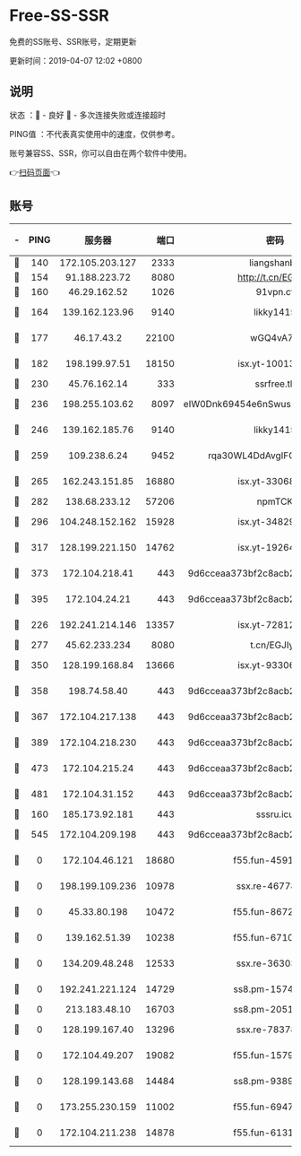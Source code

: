 # Free-SS-SSR

免费的SS账号、SSR账号，定期更新

更新时间：2019-04-07 12:02 +0800

## 说明

状态     ：🙂 - 良好 🙁 - 多次连接失败或连接超时

PING值   ：不代表真实使用中的速度，仅供参考。

账号兼容SS、SSR，你可以自由在两个软件中使用。

👉[扫码页面](https://liesauer.github.io/Free-SS-SSR/)👈

## 账号

|-|PING|服务器|端口|密码|加密方式|区域|
|:----:|:----:|:-----:|-----:|:----:|:----:|:----:|
|🙂|140|172.105.203.127|2333|liangshanbo|chacha20|JP|
|🙂|154|91.188.223.72|8080|http://t.cn/EGJIyrl|rc4-md5|RU|
|🙂|160|46.29.162.52|1026|91vpn.cf|rc4-md5|RU|
|🙂|164|139.162.123.96|9140|likky1415|aes-256-cfb|JP|
|🙂|177|46.17.43.2|22100|wGQ4vA7D|aes-256-gcm|RU|
|🙂|182|198.199.97.51|18150|isx.yt-10013896|aes-256-cfb|US|
|🙂|230|45.76.162.14|333|ssrfree.tk|rc4|SG|
|🙂|236|198.255.103.62|8097|eIW0Dnk69454e6nSwuspv9DmS201tQ0D|aes-256-cfb|US|
|🙂|246|139.162.185.76|9140|likky1415|aes-256-cfb|DE|
|🙂|259|109.238.6.24|9452|rqa30WL4DdAvgIFG6Fs3znzTa|aes-256-cfb|FR|
|🙂|265|162.243.151.85|16880|isx.yt-33068394|aes-256-cfb|US|
|🙂|282|138.68.233.12|57206|npmTCK|rc4-md5|US|
|🙂|296|104.248.152.162|15928|isx.yt-34829163|aes-256-cfb|SG|
|🙂|317|128.199.221.150|14762|isx.yt-19264060|aes-256-cfb|SG|
|🙂|373|172.104.218.41|443|9d6cceaa373bf2c8acb22e60b6a58be6|aes-256-cfb|US|
|🙂|395|172.104.24.21|443|9d6cceaa373bf2c8acb22e60b6a58be6|aes-256-cfb|US|
|🙂|226|192.241.214.146|13357|isx.yt-72812401|aes-256-cfb|US|
|🙂|277|45.62.233.234|8080|t.cn/EGJIyrl|rc4-md5|CA|
|🙂|350|128.199.168.84|13666|isx.yt-93306420|aes-256-cfb|SG|
|🙂|358|198.74.58.40|443|9d6cceaa373bf2c8acb22e60b6a58be6|aes-256-cfb|US|
|🙂|367|172.104.217.138|443|9d6cceaa373bf2c8acb22e60b6a58be6|aes-256-cfb|US|
|🙂|389|172.104.218.230|443|9d6cceaa373bf2c8acb22e60b6a58be6|aes-256-cfb|US|
|🙂|473|172.104.215.24|443|9d6cceaa373bf2c8acb22e60b6a58be6|aes-256-cfb|US|
|🙂|481|172.104.31.152|443|9d6cceaa373bf2c8acb22e60b6a58be6|aes-256-cfb|US|
|🙁|160|185.173.92.181|443|sssru.icu|rc4-md5|RU|
|🙁|545|172.104.209.198|443|9d6cceaa373bf2c8acb22e60b6a58be6|aes-256-cfb|US|
|🙁|0|172.104.46.121|18680|f55.fun-45913685|aes-256-cfb|SG|
|🙁|0|198.199.109.236|10978|ssx.re-46778181|aes-256-cfb|US|
|🙁|0|45.33.80.198|10472|f55.fun-86726551|aes-256-cfb|US|
|🙁|0|139.162.51.39|10238|f55.fun-67101162|aes-256-cfb|SG|
|🙁|0|134.209.48.248|12533|ssx.re-36303628|aes-256-cfb|US|
|🙁|0|192.241.221.124|14729|ss8.pm-15747192|aes-256-cfb|US|
|🙁|0|213.183.48.10|16703|ss8.pm-20510917|rc4-md5|RU|
|🙁|0|128.199.167.40|13296|ssx.re-78378109|aes-256-cfb|SG|
|🙁|0|172.104.49.207|19082|f55.fun-15798728|aes-256-cfb|SG|
|🙁|0|128.199.143.68|14484|ss8.pm-93895061|aes-256-cfb|SG|
|🙁|0|173.255.230.159|11002|f55.fun-69479664|aes-256-cfb|US|
|🙁|0|172.104.211.238|14878|f55.fun-61310549|aes-256-cfb|US|
